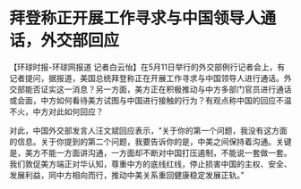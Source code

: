 # 拜登称正开展工作寻求与中国领导人通话，外交部回应

【环球时报-环球网报道
记者白云怡】在5月11日举行的外交部例行记者会上，有记者提问，据报道，美国总统拜登称正在开展工作寻求与中国领导人进行通话。外交部能否证实这一消息？另一方面，美方正在积极推动与中方多部门官员进行通话或会面，中方如何看待美方试图与中国进行接触的行为？有观点称中国的回应不温不火，中方对此如何回应？

对此，中国外交部发言人汪文斌回应表示，“关于你的第一个问题，我没有这方面的信息。关于你提到的第二个问题，我要告诉你的是，中美之间保持着沟通。关键是，美方不能一方面讲沟通，一方面却不断对中国打压遏制，不能说一套做一套。我们敦促美方端正对华认知，尊重中方的底线红线，停止损害中国的主权、安全、发展利益，同中方相向而行，推动中美关系重回健康稳定发展正轨。”

